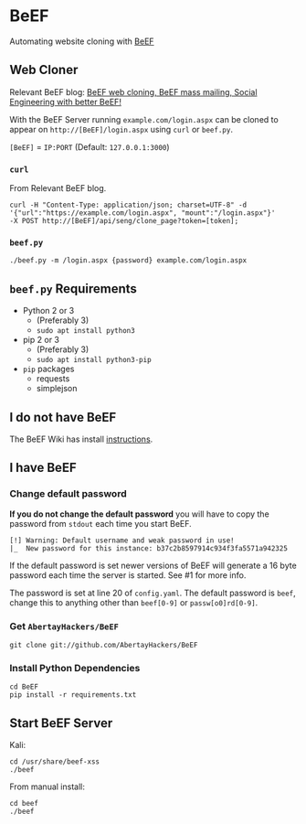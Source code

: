 # BeEF
Automating website cloning with [BeEF](http://beefproject.com/)  

## Web Cloner

Relevant BeEF blog: [BeEF web cloning, BeEF mass mailing, Social Engineering with better BeEF!](http://blog.beefproject.com/2012/09/beef-web-cloning-beef-mass-mailing.html)

With the BeEF Server running `example.com/login.aspx` can be cloned to appear on `http://[BeEF]/login.aspx` using `curl` or `beef.py`.

`[BeEF]` = `IP:PORT` (Default: `127.0.0.1:3000`)


### `curl`

From Relevant BeEF blog.
```
curl -H "Content-Type: application/json; charset=UTF-8" -d
'{"url":"https://example.com/login.aspx", "mount":"/login.aspx"}'
-X POST http://[BeEF]/api/seng/clone_page?token=[token];
```


### `beef.py`

```
./beef.py -m /login.aspx {password} example.com/login.aspx 
```

## `beef.py` Requirements
- Python 2 or 3 
  - (Preferably 3)
  - `sudo apt install python3`
- pip 2 or 3
  - (Preferably 3)
  - `sudo apt install python3-pip`
- `pip` packages
  - requests
  - simplejson

## I do not have BeEF

The BeEF Wiki has install [instructions](https://github.com/beefproject/beef/wiki/Installation).

## I have BeEF

### Change default password

**If you do not change the default password** you will have to copy the password from `stdout` each time you start BeEF.

```
[!] Warning: Default username and weak password in use!
|_  New password for this instance: b37c2b8597914c934f3fa5571a942325
```

If the default password is set newer versions of BeEF will generate a 16 byte password each time the server is started. See #1 for more info. 


The password is set at line 20 of `config.yaml`. The default password is `beef`, change this to anything other than `beef[0-9]` or `passw[o0]rd[0-9]`.

### Get `AbertayHackers/BeEF`

```
git clone git://github.com/AbertayHackers/BeEF
```

### Install Python Dependencies

```
cd BeEF
pip install -r requirements.txt
```

## Start BeEF Server

Kali:
```
cd /usr/share/beef-xss 
./beef 
```

From manual install: 
```
cd beef
./beef
```
